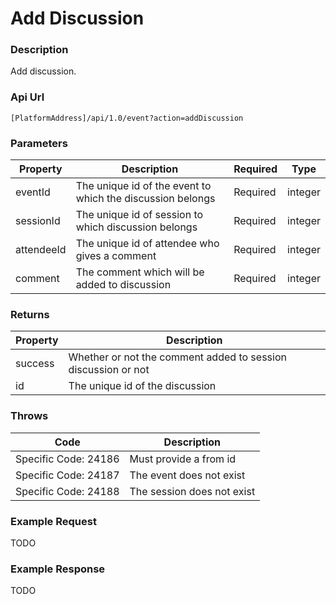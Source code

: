 # Add Discussion

### Description

Add discussion.

### Api Url

`[PlatformAddress]/api/1.0/event?action=addDiscussion`

### Parameters

| Property | Description | Required | Type |
| --- | --- | --- | --- |
| eventId | The unique id of the event to which the discussion belongs | Required | integer |
| sessionId | The unique id of session to which discussion belongs | Required | integer |
| attendeeId | The unique id of attendee who gives a comment | Required | integer |
| comment | The comment which will be added to discussion | Required | integer |

### Returns

| Property | Description |
| --- | --- |
| success | Whether or not the comment added to session discussion or not |
| id | The unique id of the discussion |

### Throws

| Code | Description |
| --- | --- |
| Specific Code: 24186 | Must provide a from id |
| Specific Code: 24187 | The event does not exist |
| Specific Code: 24188 | The session does not exist |

### Example Request

TODO

### Example Response

TODO

